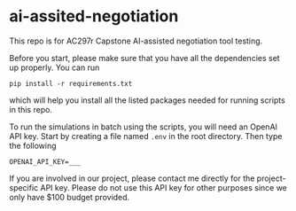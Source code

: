 # ai-assited-negotiation
This repo is for AC297r Capstone AI-assisted negotiation tool testing.

Before you start, please make sure that you have all the dependencies set up properly. You can run 
```
pip install -r requirements.txt
```
which will help you install all the listed packages needed for running scripts in this repo.


To run the simulations in batch using the scripts, you will need an OpenAI API key. Start by creating a file named `.env` in the root directory. Then type the following
```
OPENAI_API_KEY=___
```
If you are involved in our project, please contact me directly for the project-specific API key. Please do not use this API key for other purposes since we only have $100 budget provided.